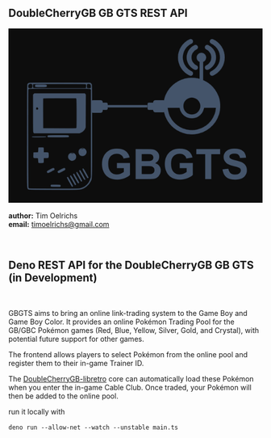 ## DoubleCherryGB GB GTS REST API

<img src="/img/gbgts.png">

**author:** Tim Oelrichs<br> **email:** timoelrichs@gmail.com<br>

<br>

## Deno REST API for the DoubleCherryGB GB GTS (in Development)

<br>

GBGTS aims to bring an online link-trading system to the Game Boy and Game Boy
Color. It provides an online Pokémon Trading Pool for the GB/GBC Pokémon games
(Red, Blue, Yellow, Silver, Gold, and Crystal), with potential future support
for other games.

The frontend allows players to select Pokémon from the online pool and register
them to their in-game Trainer ID.

The
[DoubleCherryGB-libretro](https://github.com/TimOelrichs/doublecherryGB-libretro)
core can automatically load these Pokémon when you enter the in-game Cable Club.
Once traded, your Pokémon will then be added to the online pool.


run it locally with
```
deno run --allow-net --watch --unstable main.ts
```


